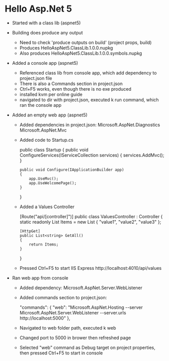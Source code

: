 # Hello Asp.Net 5

- Started with a class lib (aspnet5)
- Building does produce any output
  + Need to check 'produce outputs on build' (project props, build)
  + Produces HelloAspNet5.ClassLib.1.0.0.nupkg
  + Also produces HelloAspNet5.ClassLib.1.0.0.symbols.nupkg

- Added a console app (aspnet5)
  + Referenced class lib from console app,
    which add dependency to project.json file
  + There is also a Commands section in project.json
  + Ctrl+F5 works, even though there is no exe produced
  + installed kvm per online guide
  + navigated to dir with project.json, executed k run command,
    which ran the console app

- Added an empty web app (aspnet5)
  + Added dependencies in project.json:
    Microsoft.AspNet.Diagnostics
    Microsoft.AspNet.Mvc
  + Added code to Startup.cs

      public class Startup
    {
        public void ConfigureServices(IServiceCollection services)
        {
            services.AddMvc();
        }

        public void Configure(IApplicationBuilder app)
        {
            app.UseMvc();
            app.UseWelcomePage();
        }
    }

  + Added a Values Controller

    [Route("api/[controller]")]
    public class ValuesController : Controller
    {
        static readonly List<string> Items = new List<string>
        {
            "value1", "value2", "value3"
        };

        [HttpGet]
        public List<string> GetAll()
        {
            return Items;
        }
    }

  + Pressed Ctrl+F5 to start IIS Express
    http://localhost:4010/api/values

- Ran web app from console
  + Added dependency: Microsoft.AspNet.Server.WebListener
  + Added commands section to project.json:

      "commands": {
        "web": "Microsoft.AspNet.Hosting --server Microsoft.AspNet.Server.WebListener --server.urls http://localhost:5000"
    },

  + Navigated to web folder path, executed k web
  + Changed port to 5000 in brower then refreshed page
  + Selected "web" command as Debug target on project properties,
    then pressed Ctrl+F5 to start in console